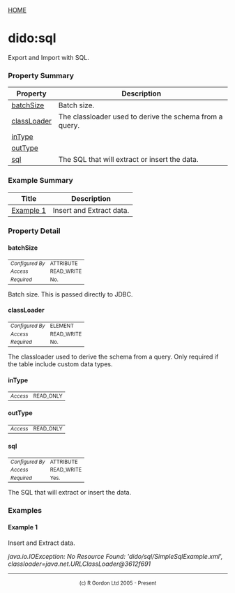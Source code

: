 [HOME](../../README.md)
# dido:sql

Export and Import with SQL.

### Property Summary

| Property | Description |
| -------- | ----------- |
| [batchSize](#propertybatchSize) | Batch size. | 
| [classLoader](#propertyclassLoader) | The classloader used to derive the schema from a query. | 
| [inType](#propertyinType) |  | 
| [outType](#propertyoutType) |  | 
| [sql](#propertysql) | The SQL that will extract or insert the data. | 


### Example Summary

| Title | Description |
| ----- | ----------- |
| [Example 1](#example1) | Insert and Extract data. |


### Property Detail
#### batchSize <a name="propertybatchSize"></a>

<table style='font-size:smaller'>
      <tr><td><i>Configured By</i></td><td>ATTRIBUTE</td></tr>
      <tr><td><i>Access</i></td><td>READ_WRITE</td></tr>
      <tr><td><i>Required</i></td><td>No.</td></tr>
</table>

Batch size. This is passed directly to JDBC.

#### classLoader <a name="propertyclassLoader"></a>

<table style='font-size:smaller'>
      <tr><td><i>Configured By</i></td><td>ELEMENT</td></tr>
      <tr><td><i>Access</i></td><td>READ_WRITE</td></tr>
      <tr><td><i>Required</i></td><td>No.</td></tr>
</table>

The classloader used to derive the schema from a query. Only required if the
table include custom data types.

#### inType <a name="propertyinType"></a>

<table style='font-size:smaller'>
      <tr><td><i>Access</i></td><td>READ_ONLY</td></tr>
</table>



#### outType <a name="propertyoutType"></a>

<table style='font-size:smaller'>
      <tr><td><i>Access</i></td><td>READ_ONLY</td></tr>
</table>



#### sql <a name="propertysql"></a>

<table style='font-size:smaller'>
      <tr><td><i>Configured By</i></td><td>ATTRIBUTE</td></tr>
      <tr><td><i>Access</i></td><td>READ_WRITE</td></tr>
      <tr><td><i>Required</i></td><td>Yes.</td></tr>
</table>

The SQL that will extract or insert the data.


### Examples
#### Example 1 <a name="example1"></a>

Insert and Extract data.


_java.io.IOException: No Resource Found: 'dido/sql/SimpleSqlExample.xml', classloader=java.net.URLClassLoader@3612f691_


-----------------------

<div style='font-size: smaller; text-align: center;'>(c) R Gordon Ltd 2005 - Present</div>
